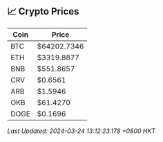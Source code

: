 ## 📈 Crypto Prices

| Coin | Price |
| ---- | ----- |
| BTC | $64202.7346 |
| ETH | $3319.8877 |
| BNB | $551.8657 |
| CRV | $0.6561 |
| ARB | $1.5946 |
| OKB | $61.4270 |
| DOGE | $0.1696 |

_Last Updated: 2024-03-24 13:12:23.178 +0800 HKT_